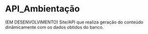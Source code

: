 # API_Ambientação
(EM DESENVOLVIMENTO) Site/API que realiza geração do conteúdo dinâmicamente com os dados obtidos do banco.
